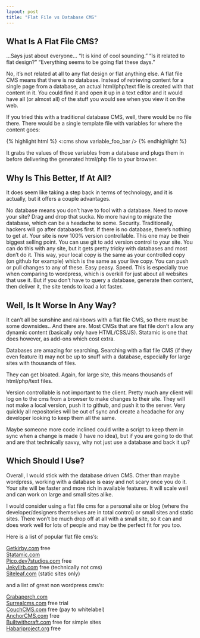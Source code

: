 ```yaml
---
layout: post
title: "Flat File vs Database CMS"
---
```


## What Is A Flat File CMS?

…Says just about everyone… “It is kind of cool sounding.” “Is it related to flat design?” “Everything seems to be going flat these days.”

No, it’s not related at all to any flat design or flat anything else. A flat file CMS means that there is no database. Instead of retrieving content for a single page from a database, an actual html/php/text file is created with that content in <!--more--> it. You could find it and open it up in a text editor and it would have all (or almost all) of the stuff you would see when you view it on the web.

If you tried this with a traditional database CMS, well, there would be no file there. There would be a single template file with variables for where the content goes:

{% highlight html %}
<:cms show variable_foo_bar />
{% endhighlight %}

It grabs the values of those variables from a database and plugs them in before delivering the generated html/php file to your browser.

## Why Is This Better, If At All?

It does seem like taking a step back in terms of technology, and it is actually, but it offers a couple advantages.

No database means you don’t have to fool with a database. Need to move your site? Drag and drop that sucka. No more having to migrate the database, which can be a headache to some.
Security. Traditionally, hackers will go after databases first. If there is no database, there’s nothing to get at.
Your site is now 100% version controllable. This one may be their biggest selling point. You can use git to add version control to your site. You can do this with any site, but it gets pretty tricky with databases and most don’t do it. This way, your local copy is the same as your controlled copy (on github for example) which is the same as your live copy. You can push or pull changes to any of these. Easy peasy.
Speed. This is especially true when comparing to wordpress, which is overkill for just about all websites that use it. But if you don’t have to query a database, generate then content, then deliver it, the site tends to load a lot faster.

## Well, Is It Worse In Any Way?

It can’t all be sunshine and rainbows with a flat file CMS, so there must be some downsides.. And there are. Most CMSs that are flat file don’t allow any dynamic content (basically only have HTML/CSS/JS). Statamic is one that does however, as add-ons which cost extra.

Databases are amazing for searching. Searching with a flat file CMS (if they even feature it) may not be up to snuff with a database, especially for large sites with thousands of files.

They can get bloated. Again, for large site, this means thousands of html/php/text files.

Version controllable is not important to the client. Pretty much any client will log on to the cms from a browser to make changes to their site. They will not make a local version, push it to github, and push it to the server. Very quickly all repositories will be out of sync and create a headache for any developer looking to keep them all the same.

Maybe someone more code inclined could write a script to keep them in sync when a change is made (I have no idea), but if you are going to do that and are that technically savvy, why not just use a database and back it up?

## Which Should I Use?

Overall, I would stick with the database driven CMS. Other than maybe wordpress, working with a database is easy and not scary once you do it. Your site will be faster and more rich in available features. It will scale well and can work on large and small sites alike.

I would consider using a flat file cms for a personal site or blog (where the developer/designers themselves are in total control) or small sites and static sites. There won’t be much drop off at all with a small site, so it can and does work well for lots of people and may be the perfect fit for you too.

Here is a list of popular flat file cms’s:

[Getkirby.com](Getkirby.com) free  
[Statamic.com](Statamic.com)  
[Pico.dev7studios.com](Pico.dev7studios.com) free  
[Jekyllrb.com](Jekyllrb.com) free (technically not cms)  
[Siteleaf.com](Siteleaf.com) (static sites only)  

and a list of great non wordpress cms’s:

[Grabaperch.com](Grabaperch.com)  
[Surrealcms.com](Surrealcms.com) free trial  
[CouchCMS.com](CouchCMS.com) free (pay to whitelabel)  
[AnchorCMS.com](AnchorCMS.com) free  
[Builtwithcraft.com](Builtwithcraft.com) free for simple sites  
[Habariproject.org](Habariproject.org) free  